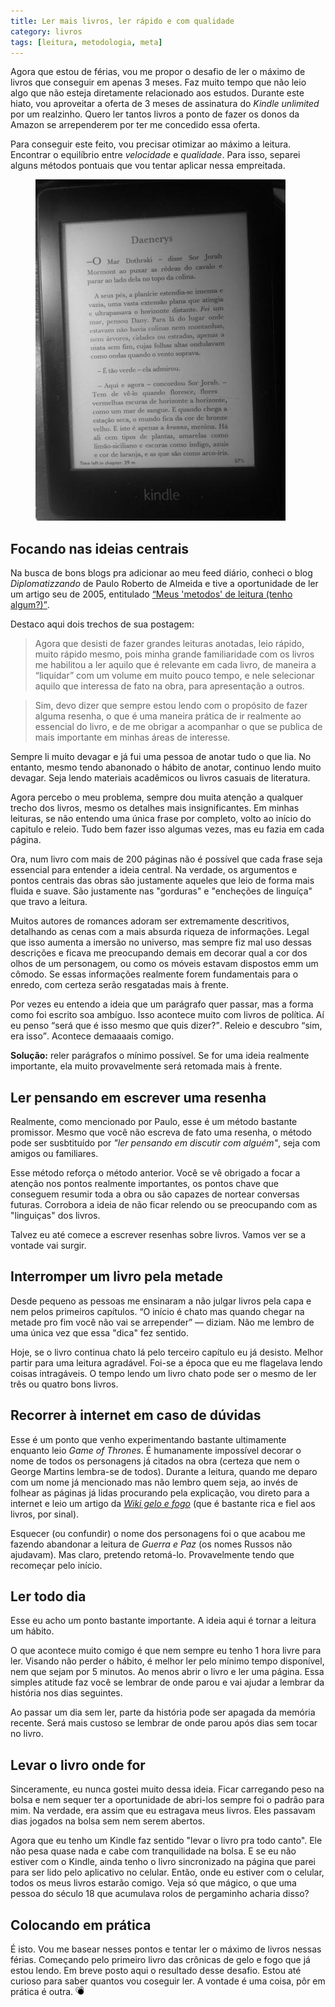 ```yaml
---
title: Ler mais livros, ler rápido e com qualidade
category: livros
tags: [leitura, metodologia, meta]
---
```


Agora que estou de férias, vou me propor o desafio de ler o máximo de livros que conseguir em apenas 3 meses. Faz muito tempo que não leio algo que não esteja diretamente relacionado aos estudos. Durante este hiato, vou aproveitar a oferta de 3 meses de assinatura do *Kindle unlimited* por um realzinho. Quero ler tantos livros a ponto de fazer os donos da Amazon se arrependerem por ter me concedido essa oferta.

Para conseguir este feito, vou precisar otimizar ao máximo a leitura. Encontrar o equilíbrio entre *velocidade* e *qualidade*. Para isso, separei alguns métodos pontuais que vou tentar aplicar nessa empreitada.

<figure>
<img src="/assets/images/posts/2019/lendo-rapido-e-com-qualidade/kindle.jpg" alt="Kindle com capítulo de <em>Game of Thrones</em>">
</figure>

## Focando nas ideias centrais

Na busca de bons blogs pra adicionar ao meu feed diário, conheci o blog *Diplomatizzando* de Paulo Roberto de Almeida e tive a oportunidade de ler um artigo seu de 2005, entitulado [<q>Meus 'metodos' de leitura (tenho algum?)</q>](https://diplomatizzando.blogspot.com/2016/10/meus-metodos-de-leitura-tenho-algum.html).

Destaco aqui dois trechos de sua postagem:

> Agora que desisti de fazer grandes leituras anotadas, leio rápido, muito rápido mesmo, pois minha grande familiaridade com os livros me habilitou a ler aquilo que é relevante em cada livro, de maneira a “liquidar” com um volume em muito pouco tempo, e nele selecionar aquilo que interessa de fato na obra, para apresentação a outros.

> Sim, devo dizer que sempre estou lendo com o propósito de fazer alguma resenha, o que é uma maneira prática de ir realmente ao essencial do livro, e de me obrigar a acompanhar o que se publica de mais importante em minhas áreas de interesse.

Sempre li muito devagar e já fui uma pessoa de anotar tudo o que lia. No entanto, mesmo tendo abanonado o hábito de anotar, continuo lendo muito devagar. Seja lendo materiais acadêmicos ou livros casuais de literatura.

Agora percebo o meu problema, sempre dou muita atenção a qualquer trecho dos livros, mesmo os detalhes mais insignificantes. Em minhas leituras, se não entendo uma única frase por completo, volto ao início do capitulo e releio. Tudo bem fazer isso algumas vezes, mas eu fazia em cada página. 

Ora, num livro com mais de 200 páginas não é possível que cada frase seja essencial para entender a ideia central. Na verdade, os argumentos e pontos centrais das obras são justamente aqueles que leio de forma mais fluida e suave. São justamente nas "gorduras" e "encheções de linguíça" que travo a leitura.

Muitos autores de romances adoram ser extremamente descritivos, detalhando as cenas com a mais absurda riqueza de informações. Legal que isso aumenta a imersão no universo, mas sempre fiz mal uso dessas descrições e ficava me preocupando demais em decorar qual a cor dos olhos de um personagem, ou como os móveis estavam dispostos emm um cômodo. Se essas informações realmente forem fundamentais para o enredo, com certeza serão resgatadas mais à frente. 

Por vezes eu entendo a ideia que um parágrafo quer passar, mas a forma como foi escrito soa ambíguo. Isso acontece muito com livros de política. Aí eu penso <q>será que é isso mesmo que quis dizer?</q>. Releio e descubro <q>sim, era isso</q>. Acontece demaaaais comigo.

**Solução:** reler parágrafos o mínimo possível. Se for uma ideia realmente importante, ela muito provavelmente será retomada mais à frente. 

## Ler pensando em escrever uma resenha

Realmente, como mencionado por Paulo, esse é um método bastante promissor. Mesmo que você não escreva de fato uma resenha, o método pode ser susbtituído por *"ler pensando em discutir com alguém"*, seja com amigos ou familiares.

Esse método reforça o método anterior. Você se vê obrigado a focar a atenção nos pontos realmente importantes, os pontos chave que conseguem resumir toda a obra ou são capazes de nortear conversas futuras. Corrobora a ideia de não ficar relendo ou se preocupando com as "linguiças" dos livros.

Talvez eu até comece a escrever resenhas sobre livros. Vamos ver se a vontade vai surgir.

## Interromper um livro pela metade

Desde pequeno as pessoas me ensinaram a não julgar livros pela capa e nem pelos primeiros capítulos. <q>O início é chato mas quando chegar na metade pro fim você não vai se arrepender</q> — diziam. Não me lembro de uma única vez que essa "dica" fez sentido.

Hoje, se o livro continua chato lá pelo terceiro capítulo eu já desisto. Melhor partir para uma leitura agradável. Foi-se a época que eu me flagelava lendo coisas intragáveis. O tempo lendo um livro chato pode ser o mesmo de ler três ou quatro bons livros.

## Recorrer à internet em caso de dúvidas

Esse é um ponto que venho experimentando bastante ultimamente enquanto leio *Game of Thrones*. É humanamente impossível decorar o nome de todos os personagens já citados na obra (certeza que nem o George Martins lembra-se de todos). Durante a leitura, quando me deparo com um nome já mencionado mas não lembro quem seja, ao invés de folhear as páginas já lidas procurando pela explicação, vou direto para a internet e leio um artigo da [*Wiki gelo e fogo*](https://wiki.geloefogo.com/index.php/P%C3%A1gina_principal) (que é bastante rica e fiel aos livros, por sinal).

Esquecer (ou confundir) o nome dos personagens foi o que acabou me fazendo abandonar a leitura de *Guerra e Paz* (os nomes Russos não ajudavam). Mas claro, pretendo retomá-lo. Provavelmente tendo que recomeçar pelo início.

## Ler todo dia

Esse eu acho um ponto bastante importante. A ideia aqui é tornar a leitura um hábito. 

O que acontece muito comigo é que nem sempre eu tenho 1 hora livre para ler. Visando não perder o hábito, é melhor ler pelo mínimo tempo disponível, nem que sejam por 5 minutos. Ao menos abrir o livro e ler uma página. Essa simples atitude faz você se lembrar de onde parou e vai ajudar a lembrar da história nos dias seguintes. 

Ao passar um dia sem ler, parte da história pode ser apagada da memória recente. Será mais custoso se lembrar de onde parou após dias sem tocar no livro.

## Levar o livro onde for

Sinceramente, eu nunca gostei muito dessa ideia. Ficar carregando peso na bolsa e nem sequer ter a oportunidade de abri-los sempre foi o padrão para mim. Na verdade, era assim que eu estragava meus livros. Eles passavam dias jogados na bolsa sem nem serem abertos.

Agora que eu tenho um Kindle faz sentido "levar o livro pra todo canto". Ele não pesa quase nada e cabe com tranquilidade na bolsa. E se eu não estiver com o Kindle, ainda tenho o livro sincronizado na página que parei para ser lido pelo aplicativo no celular. Então, onde eu estiver com o celular, todos os meus livros estarão comigo. Veja só que mágico, o que uma pessoa do século 18 que acumulava rolos de pergaminho acharia disso?

## Colocando em prática
 
É isto. Vou me basear nesses pontos e tentar ler o máximo de livros nessas férias. Começando pelo primeiro livro das crônicas de gelo e fogo que já estou lendo. Em breve posto aqui o resultado desse desafio. Estou até curioso para saber quantos vou coseguir ler. A vontade é uma coisa, pôr em prática é outra. <svg id="icon-mosca" viewBox="0 0 32 32" width="1em"><path fill="#fff" style="fill: var(--color1, #fff); stroke: var(--color2, #000)" stroke="#000" stroke-linejoin="miter" stroke-linecap="butt" stroke-miterlimit="4" stroke-width="1.537" d="M28.563 13.933c-0.917 6.291-4.754 10.791-8.57 10.052s-6.167-6.438-5.25-12.729c0.917-6.291 4.754-10.791 8.57-10.052s6.167 6.438 5.25 12.729z"></path><path fill="#fff" style="fill: var(--color1, #fff); stroke: var(--color2, #000)" stroke="#000" stroke-linejoin="miter" stroke-linecap="butt" stroke-miterlimit="4" stroke-width="1.591" d="M16.085 10.47c2.742 5.636 2.115 11.894-1.401 13.976s-8.589-0.799-11.331-6.435c-2.742-5.636-2.115-11.894 1.401-13.976s8.589 0.799 11.331 6.435z"></path><path fill="#000" style="fill: var(--color2, #000); stroke: var(--color1, #fff)" stroke="#fff" stroke-linejoin="miter" stroke-linecap="butt" stroke-miterlimit="4" stroke-width="1.1551" d="M30.498 20.167c0 5.971-4.918 10.812-10.985 10.812s-10.985-4.841-10.985-10.812c0-5.971 4.918-10.812 10.985-10.812s10.985 4.841 10.985 10.812z"></path><path fill="none" stroke="#000" style="stroke: var(--color2, #000)" stroke-linejoin="miter" stroke-linecap="butt" stroke-miterlimit="4" stroke-width="1.6206" d="M6.474 8.935l6.606 9.962"></path><path fill="none" stroke="#000" style="stroke: var(--color2, #000)" stroke-linejoin="miter" stroke-linecap="butt" stroke-miterlimit="4" stroke-width="1.6206" d="M22.896 3.638l-1.734 11.827"></path></svg>